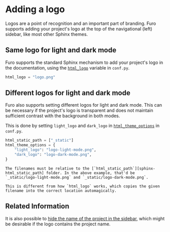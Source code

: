 # Adding a logo

Logos are a point of recognition and an important part of branding. Furo supports adding your project's logo at the top of the navigational (left) sidebar, like most other Sphinx themes.

## Same logo for light and dark mode

Furo supports the standard Sphinx mechanism to add your project's logo in the documentation, using the [`html_logo`][sphinx-html_logo] variable in `conf.py`.

```python
html_logo = "logo.png"
```

## Different logos for light and dark mode

Furo also supports setting different logos for light and dark mode. This can be necessary if the project's logo is transparent and does not maintain sufficient contrast with the background in both modes.

This is done by setting `light_logo` and `dark_logo` in [`html_theme_options`][sphinx-html_theme_options] in `conf.py`.

```python
html_static_path = ["_static"]
html_theme_options = {
    "light_logo": "logo-light-mode.png",
    "dark_logo": "logo-dark-mode.png",
}
```

```{important}
The filenames must be relative to the [`html_static_path`][sphinx-html_static_path] folder. In the above example, that'd be `_static/logo-light-mode.png` and `_static/logo-dark-mode.png`.

This is different from how `html_logo` works, which copies the given filename into the correct location automagically.
```

## Related Information

It is also possible to [hide the name of the project in the sidebar](customisation/index.md#sidebar_hide_name), which might be desirable if the logo contains the project name.

[sphinx-html_logo]: https://www.sphinx-doc.org/en/master/usage/configuration.html#confval-html_logo
[sphinx-html_theme_options]: https://www.sphinx-doc.org/en/master/usage/configuration.html#confval-html_theme_options
[sphinx-html_static_path]: https://www.sphinx-doc.org/en/master/usage/configuration.html#confval-html_static_path
